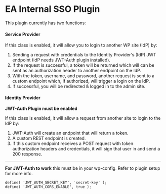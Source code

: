 # EA Internal SSO Plugin

This plugin currently has two functions:

#### Service Provider
If this class is enabled, it will allow you to login to another WP site (IdP) by:

1. Sending a request with credentials to the Identity Provider's (IdP) JWT endpoint (IdP needs JWT-Auth plugin installed).
2. If the request is successful, a token will be returned which will can be sent as an authorization header to another endpoint on the IdP.
3. With the token, username, and password, another request is sent to a custom endpoint which, if authorized, will trigger a login on the IdP.
4. If successful, you will be redirected & logged in to the admin site.

#### Identity Provider
**JWT-Auth Plugin must be enabled**

If this class is enabled, it will allow a request from another site to login to the IdP by:

1. JWT-Auth will create an endpoint that will return a token.
2. A custom REST endpoint is created.
3. If this custom endpoint receives a POST request with token authorization headers and credentials, it will sign that user in and send a 200 response.

---

**For JWT-Auth to work** this must be in your wp-config. Refer to plugin setup for more info.
```
define( 'JWT_AUTH_SECRET_KEY', 'secret-key' );
define( 'JWT_AUTH_CORS_ENABLE', true );
```